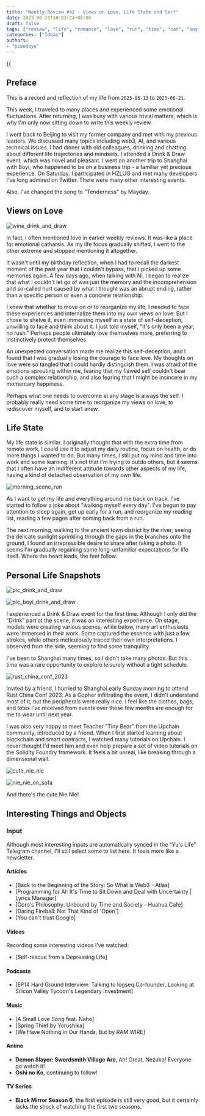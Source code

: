 ```yaml
---
title: "Weekly Review #42 - Views on Love, Life State and Self"
date: 2023-06-21T10:03:24+08:00
draft: false
tags: ["review", "life", "romance", "love", "run", "time", "cat", "boyi"]
categories: ["Ideas"]
authors:
- "pseudoyu"
---
```


{{<audio src="audios/tenderness.mp3" caption="'Tenderness - Mayday'" >}}

## Preface

This is a record and reflection of my life from `2023-06-13` to `2023-06-21`.

This week, I traveled to many places and experienced some emotional fluctuations. After returning, I was busy with various trivial matters, which is why I'm only now sitting down to write this weekly review.

I went back to Beijing to visit my former company and met with my previous leaders. We discussed many topics including web3, AI, and various technical issues. I had dinner with old colleagues, drinking and chatting about different life trajectories and mindsets. I attended a Drink & Draw event, which was novel and pleasant. I went on another trip to Shanghai with Boyi, who happened to be on a business trip - a familiar yet precious experience. On Saturday, I participated in HZLUG and met many developers I've long admired on Twitter. There were many other interesting events.

Also, I've changed the song to "Tenderness" by Mayday.

## Views on Love

![wine_drink_and_draw](https://image.pseudoyu.com/images/wine_drink_and_draw.jpg)

In fact, I often mentioned love in earlier weekly reviews. It was like a place for emotional catharsis. As my life focus gradually shifted, I went to the other extreme and stopped mentioning it altogether.

It wasn't until my birthday reflection, when I had to recall the darkest moment of the past year that I couldn't bypass, that I picked up some memories again. A few days ago, when talking with Ni, I began to realize that what I couldn't let go of was just the memory and the incomprehension and so-called hurt caused by what I thought was an abrupt ending, rather than a specific person or even a concrete relationship.

I knew that whether to move on or to reorganize my life, I needed to face these experiences and internalize them into my own views on love. But I chose to shelve it, even immersing myself in a state of self-deception, unwilling to face and think about it. I just told myself, "It's only been a year, no rush." Perhaps people ultimately love themselves more, preferring to instinctively protect themselves.

An unexpected conversation made me realize this self-deception, and I found that I was gradually losing the courage to face love. My thoughts on love were so tangled that I could hardly distinguish them. I was afraid of the emotions sprouting within me, fearing that my flawed self couldn't bear such a complex relationship, and also fearing that I might be insincere in my momentary happiness.

Perhaps what one needs to overcome at any stage is always the self. I probably really need some time to reorganize my views on love, to rediscover myself, and to start anew.

## Life State

My life state is similar. I originally thought that with the extra time from remote work, I could use it to adjust my daily routine, focus on health, or do more things I wanted to do. But many times, I still put my mind and time into work and some learning. It's not that I'm trying to outdo others, but it seems that I often have an indifferent attitude towards other aspects of my life, having a kind of detached observation of my own life.

![morning_scene_run](https://image.pseudoyu.com/images/morning_scene_run.jpg)

As I want to get my life and everything around me back on track, I've started to follow a joke about "walking myself every day". I've begun to pay attention to sleep again, get up early for a run, and reorganize my reading list, reading a few pages after coming back from a run.

The next morning, walking to the ancient town district by the river, seeing the delicate sunlight sprinkling through the gaps in the branches onto the ground, I found an irrepressible desire to share after taking a photo. It seems I'm gradually regaining some long-unfamiliar expectations for life itself. Where the heart leads, the feet follow.

## Personal Life Snapshots

![pic_drink_and_draw](https://image.pseudoyu.com/images/pic_drink_and_draw.jpg)

![pic_boyi_drink_and_draw](https://image.pseudoyu.com/images/pic_boyi_drink_and_draw.jpg)

I experienced a Drink & Draw event for the first time. Although I only did the "Drink" part at the scene, it was an interesting experience. On stage, models were creating various scenes, while below, many art enthusiasts were immersed in their work. Some captured the essence with just a few strokes, while others meticulously traced their own interpretations. I observed from the side, seeming to find some tranquility.

I've been to Shanghai many times, so I didn't take many photos. But this time was a rare opportunity to explore leisurely without a tight schedule.

![rust_china_conf_2023](https://image.pseudoyu.com/images/rust_china_conf_2023.jpg)

Invited by a friend, I hurried to Shanghai early Sunday morning to attend Rust China Conf 2023. As a Gopher infiltrating the event, I didn't understand most of it, but the peripherals were really nice. I feel like the clothes, bags, and totes I've received from events over these few months are enough for me to wear until next year.

I was also very happy to meet Teacher "Tiny Bear" from the Upchain community, introduced by a friend. When I first started learning about blockchain and smart contracts, I watched many tutorials on Upchain. I never thought I'd meet him and even help prepare a set of video tutorials on the Solidity Foundry framework. It feels a bit unreal, like breaking through a dimensional wall.

![cute_nie_nie](https://image.pseudoyu.com/images/cute_nie_nie.jpg)

![nie_nie_on_sofa](https://image.pseudoyu.com/images/nie_nie_on_sofa.jpg)

And there's the cute Nie Nie!

## Interesting Things and Objects

### Input

Although most interesting inputs are automatically synced in the "Yu's Life" Telegram channel, I'll still select some to list here. It feels more like a newsletter.

#### Articles

- [Back to the Beginning of the Story: So What is Web3 - Atlas]
- [Programming for AI: It's Time to Sit Down and Deal with Uncertainty | Lyrics Manager]
- [Goro's Philosophy: Unbound by Time and Society - Huahua Cafe]
- [Daring Fireball: Not That Kind of 'Open']
- [You can't trust Google]

#### Videos

Recording some interesting videos I've watched:

- [Self-rescue from a Depressing Life]

#### Podcasts

- [EP14 Hard Ground Interview: Talking to logseq Co-founder, Looking at Silicon Valley Tycoon's Legendary Investment]

#### Music

- [A Small Love Song feat. Naho]
- [Spring Thief by Yorushika]
- [We Have Nothing in Our Hands, But by RAM WIRE]

#### Anime

- **Demon Slayer: Swordsmith Village Arc**, Ah! Great, Nezuko! Everyone go watch it!
- **Oshi no Ko**, continuing to follow!

#### TV Series

- **Black Mirror Season 6**, the first episode is still very good, but it certainly lacks the shock of watching the first two seasons.
